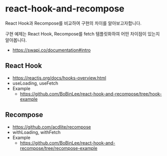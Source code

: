 # react-hook-and-recompose

React Hook과 Recompose를 비교하여 구현의 차이를 알아보고자합니다.

구현 예제는 React Hook, Recompose를 fetch 템플릿화하여 어떤 차이점이 있는지 알아봅니다.
- https://swapi.co/documentation#intro

## React Hook
- https://reactjs.org/docs/hooks-overview.html
- useLoading, useFetch
- Example
  - https://github.com/BoBinLee/react-hook-and-recompose/tree/hook-example

## Recompose
- https://github.com/acdlite/recompose
- withLoading, withFetch
- Example
  - https://github.com/BoBinLee/react-hook-and-recompose/tree/recompose-example


